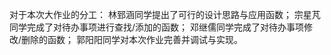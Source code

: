对于本次大作业的分工：
林郅涵同学提出了可行的设计思路与应用函数；
宗星芃同学完成了对待办事项进行查找/添加的函数；
邓继儒同学完成了对待办事项修改/删除的函数；
郭阳阳同学对本次作业完善并调试与实现。
